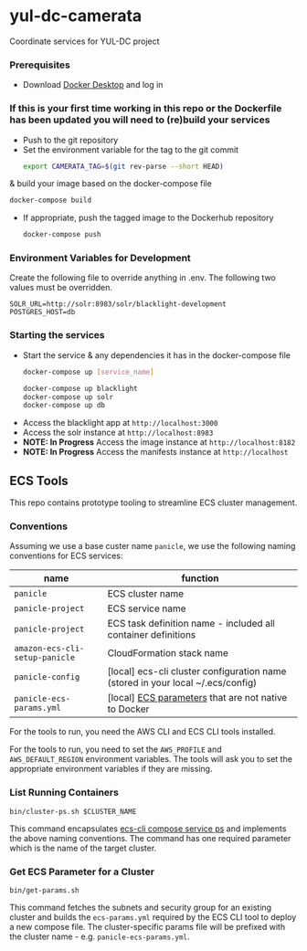 # yul-dc-camerata
Coordinate services for YUL-DC project

### Prerequisites
- Download [Docker Desktop](https://www.docker.com/products/docker-desktop) and log in

### If this is your first time working in this repo or the Dockerfile has been updated you will need to (re)build your services

- Push to the git repository
- Set the environment variable for the tag to the git commit
  ```bash
  export CAMERATA_TAG=$(git rev-parse --short HEAD)
  ```
& build your image based on the docker-compose file
  ``` bash
  docker-compose build
  ```
- If appropriate, push the tagged image to the Dockerhub repository
  ```bash
  docker-compose push
  ```

### Environment Variables for Development

Create the following file to override anything in .env. The following two values must be overridden.
```
SOLR_URL=http://solr:8983/solr/blacklight-development
POSTGRES_HOST=db
```
### Starting the services
- Start the service & any dependencies it has in the docker-compose file
  ``` bash
  docker-compose up [service_name]

  docker-compose up blacklight
  docker-compose up solr
  docker-compose up db
  ```
- Access the blacklight app at `http://localhost:3000`
- Access the solr instance at `http://localhost:8983`
- **NOTE: In Progress** Access the image instance at `http://localhost:8182`
- **NOTE: In Progress** Access the manifests instance at `http://localhost`

## ECS Tools
This repo contains prototype tooling to streamline ECS cluster management.

### Conventions
Assuming we use a base custer name `panicle`, we use the following naming conventions for ECS services:  

| name               | function             |
|--------------------|----------------------|
| `panicle`          | ECS cluster name     |
| `panicle-project`  | ECS service name |
| `panicle-project`  | ECS task definition name - included all container definitions |
| `amazon-ecs-cli-setup-panicle`  | CloudFormation stack name  |
| `panicle-config`   | [local] ecs-cli cluster configuration name (stored in your local ~/.ecs/config) |
| `panicle-ecs-params.yml` | [local] [ECS parameters](https://docs.aws.amazon.com/AmazonECS/latest/developerguide/cmd-ecs-cli-compose-ecsparams.html) that are not native to Docker |

For the tools to run, you need the AWS CLI and ECS CLI tools installed.

For the tools to run, you need to set the `AWS_PROFILE` and `AWS_DEFAULT_REGION` environment variables.
The tools will ask you to set the appropriate environment variables if they are missing.

### List Running Containers
```
bin/cluster-ps.sh $CLUSTER_NAME
``` 
This command encapsulates [ecs-cli compose service ps](https://docs.aws.amazon.com/AmazonECS/latest/developerguide/cmd-ecs-cli-compose-service-ps.html) 
and implements the above naming conventions.
The command has one required parameter which is the name of the target cluster.

### Get ECS Parameter for a Cluster
```
bin/get-params.sh
```
This command fetches the subnets and security group for an existing cluster and builds the 
`ecs-params.yml` required by the ECS CLI tool to deploy a new compose file. The cluster-specific
params file will be prefixed with the cluster name - e.g. `panicle-ecs-params.yml`.
